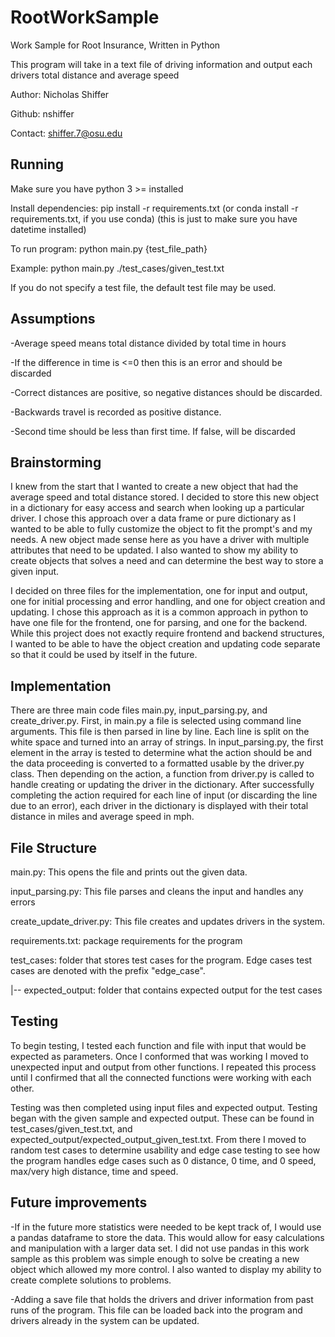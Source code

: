 # RootWorkSample

Work Sample for Root Insurance, Written in Python

This program will take in a text file of driving information and output each drivers total distance and average speed

Author: Nicholas Shiffer

Github: nshiffer

Contact: shiffer.7@osu.edu

## Running

Make sure you have python 3 >= installed

Install dependencies: pip install -r requirements.txt (or conda install -r requirements.txt, if you use conda) (this is just to make sure you have datetime installed)

To run program: python main.py {test_file_path}

Example: python main.py ./test_cases/given_test.txt

If you do not specify a test file, the default test file may be used.

## Assumptions

-Average speed means total distance divided by total time in hours

-If the difference in time is <=0 then this is an error and should be discarded

-Correct distances are positive, so negative distances should be discarded.

-Backwards travel is recorded as positive distance.

-Second time should be less than first time. If false, will be discarded

## Brainstorming

I knew from the start that I wanted to create a new object that had the average speed and total distance stored. I decided to store this new object in a dictionary for easy access and search when looking up a particular driver. I chose this approach over a data frame or pure dictionary as I wanted to be able to fully customize the object to fit the prompt's and my needs. A new object made sense here as you have a driver with multiple attributes that need to be updated. I also wanted to show my ability to create objects that solves a need and can determine the best way to store a given input.

I decided on three files for the implementation, one for input and output, one for initial processing and error handling, and one for object creation and updating. I chose this approach as it is a common approach in python to have one file for the frontend, one for parsing, and one for the backend. While this project does not exactly require frontend and backend structures, I wanted to be able to have the object creation and updating code separate so that it could be used by itself in the future.

## Implementation

There are three main code files main.py, input_parsing.py, and create_driver.py. First, in main.py a file is selected using command line arguments. This file is then parsed in line by line. Each line is split on the white space and turned into an array of strings. In input_parsing.py, the first element in the array is tested to determine what the action should be and the data proceeding is converted to a formatted usable by the driver.py class. Then depending on the action, a function from driver.py is called to handle creating or updating the driver in the dictionary. After successfully completing the action required for each line of input (or discarding the line due to an error), each driver in the dictionary is displayed with their total distance in miles and average speed in mph.


## File Structure

main.py: This opens the file and prints out the given data.

input_parsing.py: This file parses and cleans the input and handles any errors

create_update_driver.py: This file creates and updates drivers in the system.

requirements.txt: package requirements for the program

test_cases: folder that stores test cases for the program. Edge cases test cases are denoted with the prefix "edge_case".

|-- expected_output: folder that contains expected output for the test cases

## Testing

To begin testing, I tested each function and file with input that would be expected as parameters. Once I conformed that was working I moved to unexpected input and output from other functions. I repeated this process until I confirmed that all the connected functions were working with each other.

Testing was then completed using input files and expected output. Testing began with the given sample and expected output. These can be found in test_cases/given_test.txt, and expected_output/expected_output_given_test.txt. From there I moved to random test cases to determine usability and edge case testing to see how the program handles edge cases such as 0 distance, 0 time, and 0 speed, max/very high distance, time and speed.

## Future improvements

-If in the future more statistics were needed to be kept track of, I would use a pandas dataframe to store the data. This would allow for easy calculations and manipulation with a larger data set. I did not use pandas in this work sample as this problem was simple enough to solve be creating a new object which allowed my more control. I also wanted to display my ability to create complete solutions to problems.

-Adding a save file that holds the drivers and driver information from past runs of the program. This file can be loaded back into the program and drivers already in the system can be updated.

